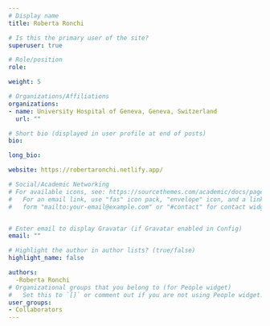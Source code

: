 ```yaml
---
# Display name
title: Roberta Ronchi

# Is this the primary user of the site?
superuser: true

# Role/position
role: 

weight: 5

# Organizations/Affiliations
organizations:
- name: University Hospital of Geneva, Geneva, Switzerland
  url: ""

# Short bio (displayed in user profile at end of posts)
bio:

long_bio:

website: https://robertaronchi.netlify.app/

# Social/Academic Networking
# For available icons, see: https://sourcethemes.com/academic/docs/page-builder/#icons
#   For an email link, use "fas" icon pack, "envelope" icon, and a link in the
#   form "mailto:your-email@example.com" or "#contact" for contact widget.


# Enter email to display Gravatar (if Gravatar enabled in Config)
email: ""

# Highlight the author in author lists? (true/false)
highlight_name: false

authors:
  -Roberta Ronchi
# Organizational groups that you belong to (for People widget)
#   Set this to `[]` or comment out if you are not using People widget.
user_groups:
- Collaborators
---
```

